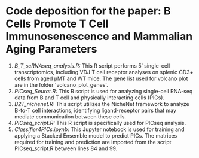 # Code deposition for the paper: B Cells Promote T Cell Immunosenescence and Mammalian Aging Parameters
1. *B_T_scRNAseq_analysis.R:* This R script performs 5’ single-cell transcriptomics, including VDJ T cell receptor analyses on splenic CD3+ cells from aged µMT and WT mice. The gene list used for volcano plot are in the folder 'volcano_plot_genes'.
3. *PICseq_Seurat.R:* This R script is used for analyzing single-cell RNA-seq data from B and T cell and physically interacting cells (PICs).
4. *B2T_nichenet.R:* This script utilizes the NicheNet framework to analyze B-to-T cell interactions, identifying ligand-receptor pairs that may mediate communication between these cells.
5. *PICseq_script.R:* This R script is specifically used for PICseq analysis.
6. *Classifier4PICs.ipynb:* This Jupyter notebook is used for training and applying a Stacked Ensemble model to predict PICs. The matrices required for training and prediction are imported from the script PICseq_script.R between lines 84 and 99.
